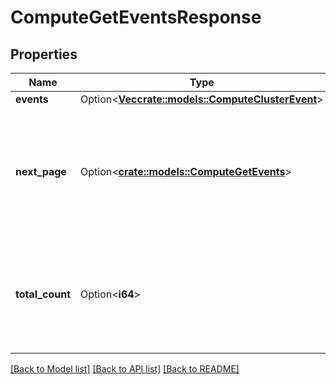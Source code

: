 # ComputeGetEventsResponse

## Properties

Name | Type | Description | Notes
------------ | ------------- | ------------- | -------------
**events** | Option<[**Vec<crate::models::ComputeClusterEvent>**](ComputeClusterEvent.md)> |  | [optional]
**next_page** | Option<[**crate::models::ComputeGetEvents**](ComputeGetEvents.md)> | The parameters required to retrieve the next page of events. Omitted if there are no more events to read. | [optional]
**total_count** | Option<**i64**> | The total number of events filtered by the start_time, end_time, and event_types. | [optional]

[[Back to Model list]](../README.md#documentation-for-models) [[Back to API list]](../README.md#documentation-for-api-endpoints) [[Back to README]](../README.md)


